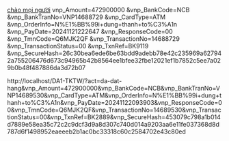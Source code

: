 [chào mọi người](http://localhost/DA1-TKTW/?act=da-dat-hang&)
vnp_Amount=472900000
&vnp_BankCode=NCB
&vnp_BankTranNo=VNP14688729
&vnp_CardType=ATM
&vnp_OrderInfo=N%E1%BB%99i+dung+thanh+to%C3%A1n
&vnp_PayDate=20241121222647
&vnp_ResponseCode=00
&vnp_TmnCode=Q6MJK2QF
&vnp_TransactionNo=14688729
&vnp_TransactionStatus=00
&vnp_TxnRef=BK9119
&vnp_SecureHash=26c30bea6ede6be63bdd9adebb78e42c235969a627942a755206476d673c94965b42b8564ee1bfee32fbe12021ef1b7852c5ee7a029b0b48f487886da3d72b07

http://localhost/DA1-TKTW/?act=da-dat-hang&vnp_Amount=472900000&vnp_BankCode=NCB&vnp_BankTranNo=VNP14689530&vnp_CardType=ATM&vnp_OrderInfo=N%E1%BB%99i+dung+thanh+to%C3%A1n&vnp_PayDate=20241122093903&vnp_ResponseCode=00&vnp_TmnCode=Q6MJK2QF&vnp_TransactionNo=14689530&vnp_TransactionStatus=00&vnp_TxnRef=BK2889&vnp_SecureHash=453079c798a1b014d7889e58ea35c72c2c9dcf3d9a8d307c740d014a9203aa6e11fe037368d8d787d6f1498952eaeeeb2b1ac0bc33318c60c2584702e43c80ed
